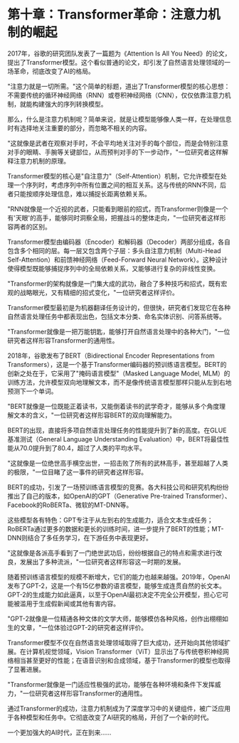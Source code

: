 # 第十章：Transformer革命：注意力机制的崛起

2017年，谷歌的研究团队发表了一篇题为《Attention Is All You Need》的论文，提出了Transformer模型。这个看似普通的论文，却引发了自然语言处理领域的一场革命，彻底改变了AI的格局。

"注意力就是一切所需。"这个简单的标题，道出了Transformer模型的核心思想：不需要传统的循环神经网络（RNN）或卷积神经网络（CNN），仅仅依靠注意力机制，就能构建强大的序列转换模型。

那么，什么是注意力机制呢？简单来说，就是让模型能够像人类一样，在处理信息时有选择地关注重要的部分，而忽略不相关的内容。

"这就像是武者在观察对手时，不会平均地关注对手的每个部位，而是会特别注意对手的眼睛、手腕等关键部位，从而预判对手的下一步动作，"一位研究者这样解释注意力机制的原理。

Transformer模型的核心是"自注意力"（Self-Attention）机制，它允许模型在处理一个序列时，考虑序列中所有位置之间的相互关系。这与传统的RNN不同，后者只能按顺序处理信息，难以捕捉长距离依赖关系。

"RNN就像是一个近视的武者，只能看到眼前的招式，而Transformer则像是一个有'天眼'的高手，能够同时洞察全局，把握战斗的整体走向，"一位研究者这样形容两者的区别。

Transformer模型由编码器（Encoder）和解码器（Decoder）两部分组成，各自包含多个相同的层。每一层又包含两个子层：多头自注意力机制（Multi-Head Self-Attention）和前馈神经网络（Feed-Forward Neural Network）。这种设计使得模型既能够捕捉序列中的全局依赖关系，又能够进行复杂的非线性变换。

"Transformer的架构就像是一门集大成的武功，融合了多种技巧和招式，既有宏观的战略眼光，又有精细的招式变化，"一位研究者这样评价。

Transformer模型最初是为机器翻译任务设计的，但很快，研究者们发现它在各种自然语言处理任务中都表现出色，包括文本分类、命名实体识别、问答系统等。

"Transformer就像是一把万能钥匙，能够打开自然语言处理中的各种大门，"一位研究者这样形容Transformer的通用性。

2018年，谷歌发布了BERT（Bidirectional Encoder Representations from Transformers），这是一个基于Transformer编码器的预训练语言模型。BERT的创新之处在于，它采用了"掩码语言模型"（Masked Language Model, MLM）的训练方法，允许模型双向地理解文本，而不是像传统语言模型那样只能从左到右地预测下一个单词。

"BERT就像是一位既能正着读书，又能倒着读书的武学奇才，能够从多个角度理解文本的含义，"一位研究者这样形容BERT的双向理解能力。

BERT的出现，直接将多项自然语言处理任务的性能提升到了新的高度。在GLUE基准测试（General Language Understanding Evaluation）中，BERT将最佳性能从70.0提升到了80.4，超过了人类的平均水平。

"这就像是一位绝世高手横空出世，一招击败了所有的武林高手，甚至超越了人类的极限，"一位目睹了这一事件的研究者这样形容。

BERT的成功，引发了一场预训练语言模型的竞赛。各大科技公司和研究机构纷纷推出了自己的版本，如OpenAI的GPT（Generative Pre-trained Transformer）、Facebook的RoBERTa、微软的MT-DNN等。

这些模型各有特色：GPT专注于从左到右的生成能力，适合文本生成任务；RoBERTa通过更多的数据和更长的训练时间，进一步提升了BERT的性能；MT-DNN则结合了多任务学习，在下游任务中表现更好。

"这就像是各派高手看到了一门绝世武功后，纷纷根据自己的特点和需求进行改良，发展出了多种流派，"一位研究者这样形容这一时期的发展。

随着预训练语言模型的规模不断增大，它们的能力也越来越强。2019年，OpenAI发布了GPT-2，这是一个有15亿参数的语言模型，能够生成连贯自然的长文本。GPT-2的生成能力如此逼真，以至于OpenAI最初决定不完全公开模型，担心它可能被滥用于生成假新闻或其他有害内容。

"GPT-2就像是一位精通各种文体的文学大师，能够模仿各种风格，创作出栩栩如生的文章，"一位体验过GPT-2的研究者这样评价。

Transformer模型不仅在自然语言处理领域取得了巨大成功，还开始向其他领域扩展。在计算机视觉领域，Vision Transformer（ViT）显示出了与传统卷积神经网络相当甚至更好的性能；在语音识别和合成领域，基于Transformer的模型也取得了显著进展。

"Transformer就像是一门适应性极强的武功，能够在各种环境和条件下发挥威力，"一位研究者这样形容Transformer的通用性。

通过Transformer的成功，注意力机制成为了深度学习中的关键组件，被广泛应用于各种模型和任务中。它彻底改变了AI研究的格局，开创了一个新的时代。

一个更加强大的AI时代，正在到来……
